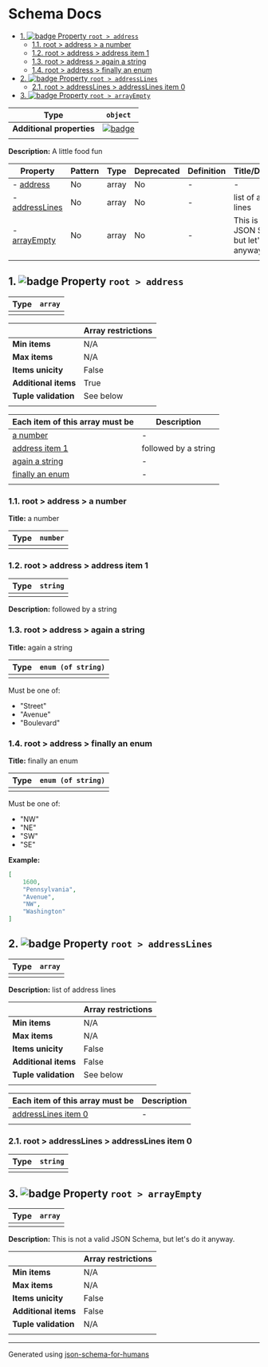 # Schema Docs

- [1. ![badge](https://img.shields.io/badge/Optional-yellow) Property `root > address`](#address)
  - [1.1. root > address > a number](#autogenerated_heading_2)
  - [1.2. root > address > address item 1](#autogenerated_heading_3)
  - [1.3. root > address > again a string](#autogenerated_heading_4)
  - [1.4. root > address > finally an enum](#autogenerated_heading_5)
- [2. ![badge](https://img.shields.io/badge/Optional-yellow) Property `root > addressLines`](#addressLines)
  - [2.1. root > addressLines > addressLines item 0](#autogenerated_heading_6)
- [3. ![badge](https://img.shields.io/badge/Optional-yellow) Property `root > arrayEmpty`](#arrayEmpty)

| Type                      | `object`                                                                                                            |
| ------------------------- | ------------------------------------------------------------------------------------------------------------------- |
| **Additional properties** | [![badge](https://img.shields.io/badge/Any+type-allowed-green)](# "Additional Properties of any type are allowed.") |
|                           |                                                                                                                     |

**Description:** A little food fun

| Property                         | Pattern | Type  | Deprecated | Definition | Title/Description                                        |
| -------------------------------- | ------- | ----- | ---------- | ---------- | -------------------------------------------------------- |
| - [address](#address )           | No      | array | No         | -          | -                                                        |
| - [addressLines](#addressLines ) | No      | array | No         | -          | list of address lines                                    |
| - [arrayEmpty](#arrayEmpty )     | No      | array | No         | -          | This is not a valid JSON Schema, but let's do it anyway. |
|                                  |         |       |            |            |                                                          |

## <a name="address"></a>1. ![badge](https://img.shields.io/badge/Optional-yellow) Property `root > address`

| Type | `array` |
| ---- | ------- |
|      |         |

|                      | Array restrictions |
| -------------------- | ------------------ |
| **Min items**        | N/A                |
| **Max items**        | N/A                |
| **Items unicity**    | False              |
| **Additional items** | True               |
| **Tuple validation** | See below          |
|                      |                    |

| Each item of this array must be      | Description          |
| ------------------------------------ | -------------------- |
| [a number](#address_items_i0)        | -                    |
| [address item 1](#address_items_i1)  | followed by a string |
| [again a string](#address_items_i2)  | -                    |
| [finally an enum](#address_items_i3) | -                    |
|                                      |                      |

### <a name="autogenerated_heading_2"></a>1.1. root > address > a number

**Title:** a number

| Type | `number` |
| ---- | -------- |
|      |          |

### <a name="autogenerated_heading_3"></a>1.2. root > address > address item 1

| Type | `string` |
| ---- | -------- |
|      |          |

**Description:** followed by a string

### <a name="autogenerated_heading_4"></a>1.3. root > address > again a string

**Title:** again a string

| Type | `enum (of string)` |
| ---- | ------------------ |
|      |                    |

Must be one of:
* "Street"
* "Avenue"
* "Boulevard"

### <a name="autogenerated_heading_5"></a>1.4. root > address > finally an enum

**Title:** finally an enum

| Type | `enum (of string)` |
| ---- | ------------------ |
|      |                    |

Must be one of:
* "NW"
* "NE"
* "SW"
* "SE"

**Example:** 

```json
[
    1600,
    "Pennsylvania",
    "Avenue",
    "NW",
    "Washington"
]
```

## <a name="addressLines"></a>2. ![badge](https://img.shields.io/badge/Optional-yellow) Property `root > addressLines`

| Type | `array` |
| ---- | ------- |
|      |         |

**Description:** list of address lines

|                      | Array restrictions |
| -------------------- | ------------------ |
| **Min items**        | N/A                |
| **Max items**        | N/A                |
| **Items unicity**    | False              |
| **Additional items** | False              |
| **Tuple validation** | See below          |
|                      |                    |

| Each item of this array must be               | Description |
| --------------------------------------------- | ----------- |
| [addressLines item 0](#addressLines_items_i0) | -           |
|                                               |             |

### <a name="autogenerated_heading_6"></a>2.1. root > addressLines > addressLines item 0

| Type | `string` |
| ---- | -------- |
|      |          |

## <a name="arrayEmpty"></a>3. ![badge](https://img.shields.io/badge/Optional-yellow) Property `root > arrayEmpty`

| Type | `array` |
| ---- | ------- |
|      |         |

**Description:** This is not a valid JSON Schema, but let's do it anyway.

|                      | Array restrictions |
| -------------------- | ------------------ |
| **Min items**        | N/A                |
| **Max items**        | N/A                |
| **Items unicity**    | False              |
| **Additional items** | False              |
| **Tuple validation** | N/A                |
|                      |                    |

----------------------------------------------------------------------------------------------------------------------------
Generated using [json-schema-for-humans](https://github.com/coveooss/json-schema-for-humans)
